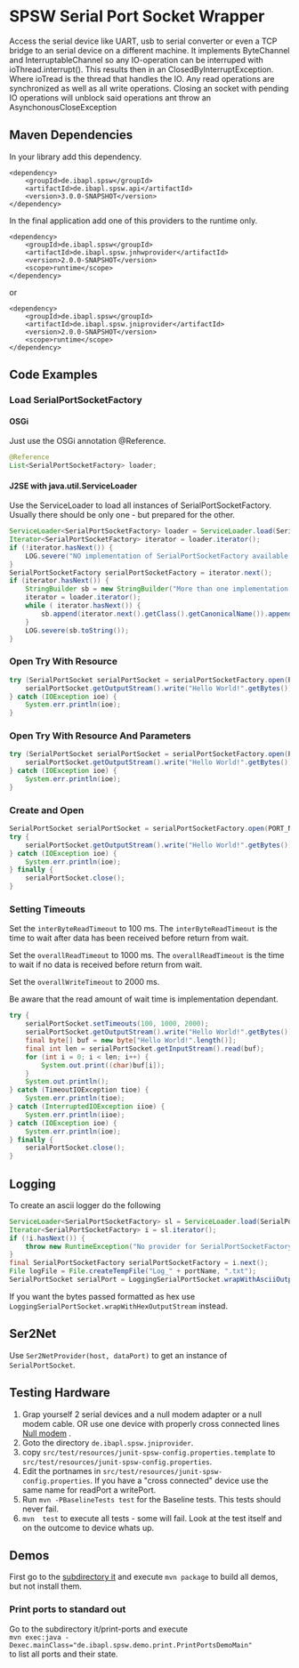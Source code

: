 # SPSW Serial Port Socket Wrapper

Access the serial device like UART, usb to serial converter or even a TCP bridge to an serial device on a different machine.
It implements ByteChannel and InterruptableChannel so any IO-operation can be interruped with ioThread.interrupt(). 
This results then in an ClosedByInterruptException. Where ioTread is the thread that handles the IO.
Any read operations are synchronized as well as all write operations.
Closing an socket with pending IO operations will unblock said operations ant throw an AsynchonousCloseException

## Maven Dependencies

In your library add this dependency.
```
<dependency>
    <groupId>de.ibapl.spsw</groupId>
    <artifactId>de.ibapl.spsw.api</artifactId>
    <version>3.0.0-SNAPSHOT</version>
</dependency>
```

In the final application add one of this providers to the runtime only.
```
<dependency>
    <groupId>de.ibapl.spsw</groupId>
    <artifactId>de.ibapl.spsw.jnhwprovider</artifactId>
    <version>2.0.0-SNAPSHOT</version>
    <scope>runtime</scope>
</dependency>
```
or
```
<dependency>
    <groupId>de.ibapl.spsw</groupId>
    <artifactId>de.ibapl.spsw.jniprovider</artifactId>
    <version>2.0.0-SNAPSHOT</version>
    <scope>runtime</scope>
</dependency>
```

## Code Examples

### Load SerialPortSocketFactory

#### OSGi
Just use the OSGi annotation @Reference. 
```java
@Reference
List<SerialPortSocketFactory> loader;
```

#### J2SE with java.util.ServiceLoader

Use the ServiceLoader to load all instances of SerialPortSocketFactory. Usually there should be only one - but prepared for the other.

```java
ServiceLoader<SerialPortSocketFactory> loader = ServiceLoader.load(SerialPortSocketFactory.class);
Iterator<SerialPortSocketFactory> iterator = loader.iterator();
if (!iterator.hasNext()) {
	LOG.severe("NO implementation of SerialPortSocketFactory available - add a provider for that to the test dependencies");
}
SerialPortSocketFactory serialPortSocketFactory = iterator.next();
if (iterator.hasNext()) {
	StringBuilder sb = new StringBuilder("More than one implementation of SerialPortSocketFactory available - fix the test dependencies\n");
	iterator = loader.iterator();
	while ( iterator.hasNext()) {
        sb.append(iterator.next().getClass().getCanonicalName()).append("\n");
	}
    LOG.severe(sb.toString());
}
```

### Open Try With Resource

```java
try (SerialPortSocket serialPortSocket = serialPortSocketFactory.open(PORT_NAME) {
	serialPortSocket.getOutputStream().write("Hello World!".getBytes());
} catch (IOException ioe) {
	System.err.println(ioe);
}
```

### Open Try With Resource And Parameters

```java
try (SerialPortSocket serialPortSocket = serialPortSocketFactory.open(PORT_NAME, Speed._9600_BPS, DataBits.DB_8, StopBits.SB_1, Parity.NONE, FlowControl.getFC_NONE()) {
	serialPortSocket.getOutputStream().write("Hello World!".getBytes());
} catch (IOException ioe) {
	System.err.println(ioe);
}
```

### Create and Open

```java
SerialPortSocket serialPortSocket = serialPortSocketFactory.open(PORT_NAME, Speed._9600_BPS, DataBits.DB_8, StopBits.SB_1, Parity.NONE, FlowControl.getFC_NONE());
try {
    serialPortSocket.getOutputStream().write("Hello World!".getBytes());
} catch (IOException ioe) {
    System.err.println(ioe);
} finally {
    serialPortSocket.close();
}
```

### Setting Timeouts
Set the `interByteReadTimeout` to 100 ms. The `interByteReadTimeout` is the time to wait after data has been received before return from wait. 

Set the `overallReadTimeout` to 1000 ms. The `overallReadTimeout` is the time to wait if no data is received before return from wait. 

Set the `overallWriteTimeout` to 2000 ms.

Be aware that the read amount of wait time is implementation dependant.  

```java
try {
	serialPortSocket.setTimeouts(100, 1000, 2000);
	serialPortSocket.getOutputStream().write("Hello World!".getBytes());
	final byte[] buf = new byte["Hello World!".length()];
	final int len = serialPortSocket.getInputStream().read(buf);
	for (int i = 0; i < len; i++) {
		System.out.print((char)buf[i]);
	}
	System.out.println();
} catch (TimeoutIOException tioe) {
	System.err.println(tioe);
} catch (InterruptedIOException iioe) {
	System.err.println(iioe);
} catch (IOException ioe) {
	System.err.println(ioe);
} finally {
	serialPortSocket.close();
}

```

## Logging

To create an ascii logger do the following

```java
ServiceLoader<SerialPortSocketFactory> sl = ServiceLoader.load(SerialPortSocketFactory.class);
Iterator<SerialPortSocketFactory> i = sl.iterator();
if (!i.hasNext()) {
	throw new RuntimeException("No provider for SerialPortSocketFactory found, pleas add one to you class path ");
}
final SerialPortSocketFactory serialPortSocketFactory = i.next();
File logFile = File.createTempFile("Log_" + portName, ".txt");
SerialPortSocket serialPort = LoggingSerialPortSocket.wrapWithAsciiOutputStream(serialPortSocketFactory.createSerialPortSocket(portName), new FileOutputStream(logFile), false, TimeStampLogging.NONE);

```

If you want the bytes passed formatted as hex use `LoggingSerialPortSocket.wrapWithHexOutputStream` instead.

## Ser2Net

Use `Ser2NetProvider(host, dataPort)` to get an instance of `SerialPortSocket`.


## Testing Hardware

1.  Grap yourself 2 serial devices and a null modem adapter or a null modem cable. OR use one device with properly cross connected lines [Null modem](https://www.wikipedia.org/wiki/Null_modem) .
1.  Goto the directory `de.ibapl.spsw.jniprovider`.
2.  copy `src/test/resources/junit-spsw-config.properties.template` to `src/test/resources/junit-spsw-config.properties`.
3.  Edit the portnames in `src/test/resources/junit-spsw-config.properties`. If you have a "cross connected" device use the same name for readPort a writePort.
4.  Run `mvn -PBaselineTests test` for the Baseline tests. This tests should never fail.
5.  `mvn  test` to execute all tests - some will fail. Look at the test itself and on the outcome to device whats up.

## Demos

First go to the [subdirectory it](./it) and execute `mvn package` to build all demos, but not install them.

### Print ports to standard out

Go to the subdirectory it/print-ports and execute  
`mvn exec:java -Dexec.mainClass="de.ibapl.spsw.demo.print.PrintPortsDemoMain"`  
to list all ports and their state.


 